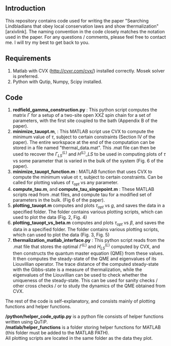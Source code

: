 ## Introduction
This repository contains code used for writing the paper "Searching Lindbladians that obey local conservation laws and show thermalization" [arxivlink]. The naming convention in the code closely matches the notation used in the paper. For any questions / comments, please feel free to contact me. I will try my best to get back to you. 

## Requirements
1. Matlab with CVX (http://cvxr.com/cvx/) installed correctly. Mosek solver is preferred.
2. Python with Qutip, Numpy, Scipy installed.

## Code
1. **redfield_gamma_construction.py** : This python script computes the matrix $\Gamma$ for a setup of a two-site open XXZ spin chain for a set of parameters, with the first site coupled to the bath (Appendix B of the paper).
2. **minimize_tauopt.m**, : This MATLAB script use CVX to compute the minimum value of $\tau$, subject to certain constraints (Section IV of the paper). The entire workspace at the end of the computation can be stored in a file named "thermal_data.mat". This .mat file can then be used to recover the $\Gamma^{(L)}_{LS}$ and $H^{(L)}\_{LS}$  to be used in computing plots of $\tau$ vs some parameter that is varied in the bulk of the system (Fig. 6 of the paper). 
3.  **minimize_tauopt_function.m** : MATLAB function that uses CVX to compute the minimum value ot $\tau$, subject to certain constraints. Can be called for plotting values of $\tau_{opt}$ vs any  parameter.
4.  **compute_tau.m**, and **compute_tau_singepoint.m** : These MATLAB scripts read from .mat files, and compute tau for a modified set of parameters in the bulk. (Fig 6 of the paper). 
5.  **plotting_tauopt.m** computes and plots $\tau_{opt}$ vs $g$, and saves the data in a specified folder. The folder contains various plotting scripts, which can used to plot the data (Fig. 2, Fig. 4)
6.   **plotting_tauopt_vs_beta.m** computes and plots $\tau_{opt}$ vs $\beta$, and saves the data in a specified folder. The folder contains various plotting scripts, which can used to plot the data (Fig. 3, Fig. 5)
7.  **thermalization_matlab_interface.py** : This python script reads from the .mat file that stores the optimal $\Gamma^{(L)}$ and $H^{(L)}_{LS}$ computed by CVX, and then constructs the quantum master equation (QME) from these values. It then computes the steady-state of the QME and eigenvalues of its Liouvillian operator. The trace distance of the computed steady-state with the Gibbs-state is a measure of thermalization, while the eigenvalues of the Liouvillian can be used to check whether the uniqueness of the steady-state. This can be used for sanity checks / other cross checks / or to study the dynamics of the QME obtained from CVX. 


The rest of the code is self-explanatory, and consists mainly of plotting functions and helper functions.  

 **/python/helper_code_qutip.py** is a python file consists of helper functions written using QuTiP.  
  **/matlab/helper_functions** is a folder storing helper functions for MATLAB (this folder must be added to the MATLAB PATH).  
All plotting scripts are located in the same folder as the data they plot.
